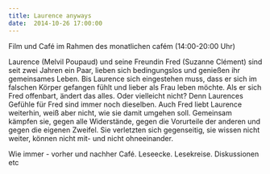 ```yaml
---
title: Laurence anyways
date:  2014-10-26 17:00:00
---
```


Film und Café  im Rahmen des monatlichen cafém (14:00-20:00 Uhr)



Laurence (Melvil Poupaud) und seine Freundin Fred (Suzanne Clément)
sind seit zwei Jahren ein Paar, lieben sich bedingungslos und genießen ihr
gemeinsames Leben. Bis Laurence sich eingestehen muss, dass er sich im
falschen Körper gefangen fühlt und lieber als Frau leben möchte. Als er
sich Fred offenbart, ändert das alles. Oder vielleicht nicht? Denn
Laurences Gefühle für Fred sind immer noch dieselben. Auch Fred liebt
Laurence weiterhin, weiß aber nicht, wie sie damit umgehen soll. Gemeinsam
kämpfen sie, gegen alle Widerstände, gegen die Vorurteile der anderen und
gegen die eigenen Zweifel. Sie verletzten sich gegenseitig, sie wissen
nicht weiter, können nicht mit- und nicht ohneeinander.


Wie immer - vorher und nachher Café. Leseecke. Lesekreise. Diskussionen
etc


